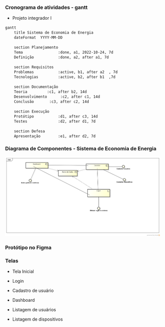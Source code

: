 ### Cronograma de atividades - gantt

* Projeto integrador I

```mermaid
gantt
    title Sistema de Economia de Energia
    dateFormat  YYYY-MM-DD

    section Planejamento
    Tema                :done, a1, 2022-10-24, 7d
    Definição           :done, a2, after a1, 7d

    section Requisitos
    Problemas           :active, b1, after a2  , 7d
    Tecnologias         :active, b2, after b1  ,7d

    section Documentação
    Teoria         :c1, after b2, 14d
    Desenvolvimento      :c2, after c1, 14d
    Conclusão       :c3, after c2, 14d

    section Execução
    Protótipo           :d1, after c3, 14d
    Testes              :d2, after d1, 7d

    section Defesa
    Apresentação        :e1, after d2, 7d
```

### Diagrama de Componentes - Sistema de Economia de Energia

![imagem](diagrama_componentes_see.png)

### Protótipo no Figma

### Telas

- Tela Inicial

- Login

- Cadastro de usuário

- Dashboard

- Listagem de usuários

- Listagem de dispositivos






